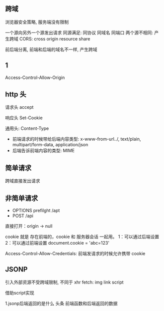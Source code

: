 ## 跨域
浏览器安全策略, 服务端没有限制

一个源向另外一个源发出请求
同源满足: 同协议 同域名 同端口
两个源不相同: 产生跨域
CORS: cross origin resource share

前后端分离, 前端和后端的域名不一样, 产生跨域

## 1
Access-Control-Allow-Origin

## http 头
请求头
accept

响应头
Set-Cookie

通用头:
Content-Type
- 前端请求的时候带给后端内容类型: x-www-from-url../, text/plain, multipart/form-data, application/json
- 后端告诉前端内容的类型: MIME

## 简单请求
跨域直接发出请求

## 非简单请求
- OPTIONS prefilght /apt
- POST /api

直接打开：origin  -> null

cookie 就是 存在前端的，cookie 和 服务器会话 一起用。
1：可以通过后端设置  
2：可以通过前端设置  document.cookie = 'abc=123'

Access-Control-Allow-Credentials: 前端发请求的时候允许携带 cookie

## JSONP
引入外部资源不受跨域限制, 不同于 xhr fetch:
img
link
script

借助script实现

1.jsonp后端返回的是什么 头条
    前端函数和后端返回的数据